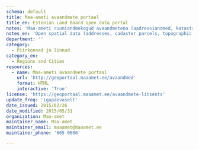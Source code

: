 ```yaml
---
schema: default
title: Maa-ameti avaandmete portaal
title_en: Estonian Land Board open data portal
notes: 'Maa-ameti ruumiandmekogud avaandmetena (aadressiandmed, katastripiirid, kitsenduste mõjualad, Eesti topograafia andmekogu andmed, kõrgusandmed, ortofotod, põhikaart, kohanimed, haldus- ja asustusjaotus, geoloogiline baaskaart, kaardiruudustikud)'
notes_en: 'Open spatial data (addresses, cadaster parcels, topographic data, imagery, administrative divisions, geology)'
department: ''
category:
  - Piirkonnad ja linnad
category_en:
  - Regions and Cities
resources:
  - name: Maa-ameti avaandmete portaal
    url: 'http://geoportaal.maaamet.ee/avaandmed'
    format: HTML
    interactive: 'True'
license: 'https://geoportaal.maaamet.ee/avaandmete-litsents'
update_freq: 'igapäevaselt'
date_issued: 2015/02/26
date_modified: 2015/05/31
organization: Maa-amet
maintainer_name: Maa-amet
maintainer_email: maaamet@maaamet.ee
maintainer_phone: '665 0600'

---
```

